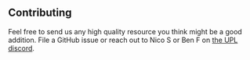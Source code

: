 ## Contributing

Feel free to send us any high quality resource you think might be a good addition.
File a GitHub issue or reach out to Nico S or Ben F on [the UPL discord](https://discord.gg/dmefFzm).
